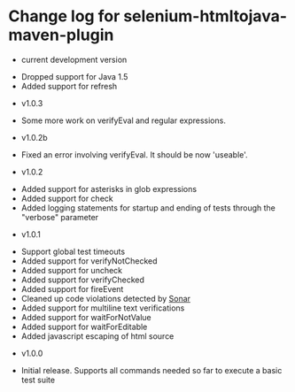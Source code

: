 # Change log for selenium-htmltojava-maven-plugin #

* current development version
 - Dropped support for Java 1.5
 - Added support for refresh
* v1.0.3
 - Some more work on verifyEval and regular expressions.
* v1.0.2b
 - Fixed an error involving verifyEval. It should be now 'useable'.
* v1.0.2
 - Added support for asterisks in glob expressions
 - Added support for check
 - Added logging statements for startup and ending of tests through the "verbose" parameter
* v1.0.1
 - Support global test timeouts
 - Added support for verifyNotChecked
 - Added support for uncheck
 - Added support for verifyChecked
 - Added support for fireEvent
 - Cleaned up code violations detected by [Sonar](http://www.sonarsource.org/)
 - Added support for multiline text verifications
 - Added support for waitForNotValue
 - Added support for waitForEditable
 - Added javascript escaping of html source
* v1.0.0
 - Initial release. Supports all commands needed so far to execute a basic test suite

